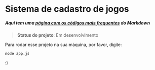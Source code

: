# Sistema de cadastro de jogos

##### Aqui tem uma [página com os códigos mais frequentes](https://en.support.wordprss.com/markdown-quick-reference/) do Markdown
> **Status do projeto**: Em desenvolvimento

Para rodar esse projeto na sua máquina, por favor, digite:

```
node app.js
```

:)